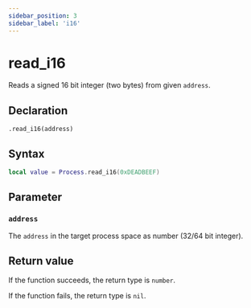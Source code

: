 ```yaml
---
sidebar_position: 3
sidebar_label: 'i16'
---
```


# read_i16

Reads a signed 16 bit integer (two bytes) from given `address`.

## Declaration

`.read_i16(address)`

## Syntax

```lua
local value = Process.read_i16(0xDEADBEEF)
```

## Parameter

### `address`

The `address` in the target process space as number (32/64 bit integer).

## Return value

If the function succeeds, the return type is `number`.

If the function fails, the return type is `nil`.
